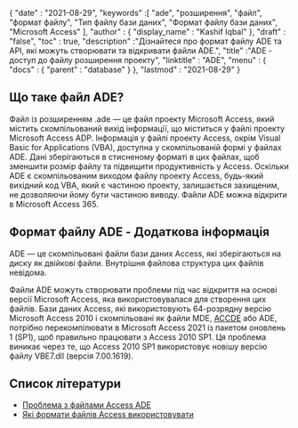 {
  "date" : "2021-08-29",
  "keywords" :[ "ade", "розширення", "файл", "формат файлу", "Тип файлу бази даних", "Формат файлу бази даних", "Microsoft Access" ],
  "author" : {
    "display_name" : "Kashif Iqbal"
},
  "draft" : "false",
  "toc" : true,
  "description" :"Дізнайтеся про формат файлу ADE та API, які можуть створювати та відкривати файли ADE.",
  "title" :"ADE - доступ до файлу розширення проекту",
  "linktitle" : "ADE",
  "menu" : {
    "docs" : {
      "parent" : "database"
}
},
  "lastmod" : "2021-08-29"
}

## Що таке файл ADE?

Файл із розширенням .ade — це файл проекту Microsoft Access, який містить скомпільований вихід інформації, що міститься у файлі проекту Microsoft Access ADP. Інформація у файлі проекту Access, окрім Visual Basic for Applications (VBA), доступна у скомпільованій формі у файлах ADE. Дані зберігаються в стисненому форматі в цих файлах, щоб зменшити розмір файлу та підвищити продуктивність у Access. Оскільки ADE є скомпільованим виходом файлу проекту Access, будь-який вихідний код VBA, який є частиною проекту, залишається захищеним, не дозволяючи йому бути частиною виводу. Файли ADE можна відкрити в Microsoft Access 365.

## Формат файлу ADE - Додаткова інформація

ADE — це скомпільовані файли бази даних Access, які зберігаються на диску як двійкові файли. Внутрішня файлова структура цих файлів невідома.

Файли ADE можуть створювати проблеми під час відкриття на основі версії Microsoft Access, яка використовувалася для створення цих файлів. Бази даних Access, які використовують 64-розрядну версію Microsoft Access 2010 і скомпільовані як файли MDE, [ACCDE](/uk/database/accde/) або ADE, потрібно перекомпілювати в Microsoft Access 2021 із пакетом оновлень 1 (SP1), щоб правильно працювати з Access 2010 SP1. Ця проблема виникає через те, що Access 2010 SP1 використовує новішу версію файлу VBE7.dll (версія 7.00.1619).

## Список літератури

* [Проблема з файлами Access ADE](https://learn.microsoft.com/en-us/office/troubleshoot/access/error-run-compiled-mde-accde-ade)
* [Які формати файлів Access використовувати](https://support.microsoft.com/en-us/office/which-access-file-format-should-i-use-012d9ab3-d14c-479e-b617-be66f9070b41)

